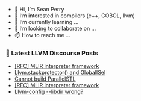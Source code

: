 - 👋 Hi, I’m Sean Perry
- 👀 I’m interested in compilers (c++, COBOL, llvm)
- 🌱 I’m currently learning ...
- 💞️ I’m looking to collaborate on ...
- 📫 How to reach me ...

<!---
s66perry/s66perry is a ✨ special ✨ repository because its `README.md` (this file) appears on your GitHub profile.
You can click the Preview link to take a look at your changes.
--->
### 📕 Latest LLVM Discourse Posts

<!-- DISCOURSE-LLVM:START -->
- [[RFC] MLIR interpreter framework](https://discourse.llvm.org/t/rfc-mlir-interpreter-framework/63567?page=3#post_59)
- [Llvm.stackprotector&lpar;&rpar; and GlobalISel](https://discourse.llvm.org/t/llvm-stackprotector-and-globalisel/63709#post_1)
- [Cannot build ParallelSTL](https://discourse.llvm.org/t/cannot-build-parallelstl/63708#post_1)
- [[RFC] MLIR interpreter framework](https://discourse.llvm.org/t/rfc-mlir-interpreter-framework/63567?page=3#post_58)
- [Llvm-config --libdir wrong?](https://discourse.llvm.org/t/llvm-config-libdir-wrong/63707#post_1)
<!-- DISCOURSE-LLVM:END -->

